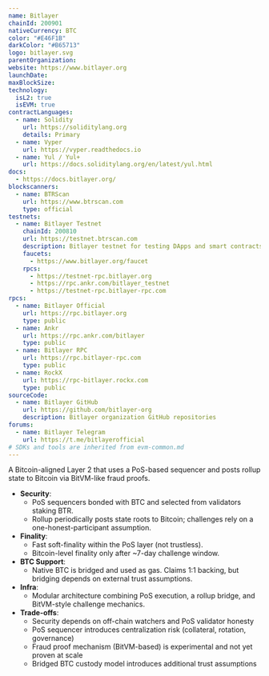 ```yaml
---
name: Bitlayer
chainId: 200901
nativeCurrency: BTC
color: "#E46F1B"
darkColor: "#B65713"
logo: bitlayer.svg
parentOrganization: 
website: https://www.bitlayer.org
launchDate: 
maxBlockSize: 
technology:
  isL2: true
  isEVM: true
contractLanguages:
  - name: Solidity
    url: https://soliditylang.org
    details: Primary
  - name: Vyper
    url: https://vyper.readthedocs.io
  - name: Yul / Yul+
    url: https://docs.soliditylang.org/en/latest/yul.html
docs:
  - https://docs.bitlayer.org/
blockscanners:
  - name: BTRScan
    url: https://www.btrscan.com
    type: official
testnets:
  - name: Bitlayer Testnet
    chainId: 200810
    url: https://testnet.btrscan.com
    description: Bitlayer testnet for testing DApps and smart contracts on the Bitcoin Layer 2 network.
    faucets:
      - https://www.bitlayer.org/faucet
    rpcs:
      - https://testnet-rpc.bitlayer.org
      - https://rpc.ankr.com/bitlayer_testnet
      - https://testnet-rpc.bitlayer-rpc.com
rpcs:
  - name: Bitlayer Official
    url: https://rpc.bitlayer.org
    type: public
  - name: Ankr
    url: https://rpc.ankr.com/bitlayer
    type: public
  - name: Bitlayer RPC
    url: https://rpc.bitlayer-rpc.com
    type: public
  - name: RockX
    url: https://rpc-bitlayer.rockx.com
    type: public
sourceCode:
  - name: Bitlayer GitHub
    url: https://github.com/bitlayer-org
    description: Bitlayer organization GitHub repositories
forums:
  - name: Bitlayer Telegram
    url: https://t.me/bitlayerofficial
# SDKs and tools are inherited from evm-common.md
---
```


A Bitcoin-aligned Layer 2 that uses a PoS-based sequencer and posts rollup state to Bitcoin via BitVM-like fraud proofs.

- **Security**:  
  - PoS sequencers bonded with BTC and selected from validators staking BTR.  
  - Rollup periodically posts state roots to Bitcoin; challenges rely on a one-honest-participant assumption.  
- **Finality**:  
  - Fast soft-finality within the PoS layer (not trustless).  
  - Bitcoin-level finality only after ~7-day challenge window.  
- **BTC Support**:  
  - Native BTC is bridged and used as gas. Claims 1:1 backing, but bridging depends on external trust assumptions.  
- **Infra**:  
  - Modular architecture combining PoS execution, a rollup bridge, and BitVM-style challenge mechanics.  
- **Trade-offs**:  
  - Security depends on off-chain watchers and PoS validator honesty  
  - PoS sequencer introduces centralization risk (collateral, rotation, governance)  
  - Fraud proof mechanism (BitVM-based) is experimental and not yet proven at scale  
  - Bridged BTC custody model introduces additional trust assumptions  